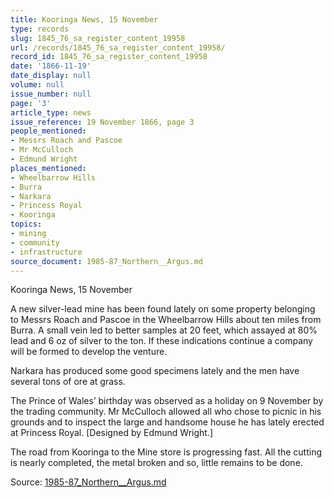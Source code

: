 ```yaml
---
title: Kooringa News, 15 November
type: records
slug: 1845_76_sa_register_content_19958
url: /records/1845_76_sa_register_content_19958/
record_id: 1845_76_sa_register_content_19958
date: '1866-11-19'
date_display: null
volume: null
issue_number: null
page: '3'
article_type: news
issue_reference: 19 November 1866, page 3
people_mentioned:
- Messrs Roach and Pascoe
- Mr McCulloch
- Edmund Wright
places_mentioned:
- Wheelbarrow Hills
- Burra
- Narkara
- Princess Royal
- Kooringa
topics:
- mining
- community
- infrastructure
source_document: 1985-87_Northern__Argus.md
---
```


Kooringa News, 15 November

A new silver-lead mine has been found lately on some property belonging to Messrs Roach and Pascoe in the Wheelbarrow Hills about ten miles from Burra.  A small vein led to better samples at 20 feet, which assayed at 80% lead and 6 oz of silver to the ton.  If these indications continue a company will be formed to develop the venture.

Narkara has produced some good specimens lately and the men have several tons of ore at grass.

The Prince of Wales’ birthday was observed as a holiday on 9 November by the trading community.  Mr McCulloch allowed all who chose to picnic in his grounds and to inspect the large and handsome house he has lately erected at Princess Royal.  [Designed by Edmund Wright.]

The road from Kooringa to the Mine store is progressing fast.  All the cutting is nearly completed, the metal broken and so, little remains to be done.

Source: [1985-87_Northern__Argus.md](/downloads/markdown/1985-87_Northern__Argus.md)
